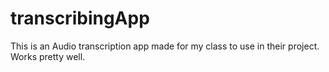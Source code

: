 # transcribingApp
This is an Audio transcription app made for my class to use in their project. Works pretty well. 
